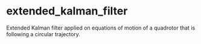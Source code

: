 # extended_kalman_filter
Extended Kalman filter applied on equations of motion of a quadrotor that is following a circular trajectory.
